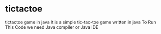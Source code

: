 # tictactoe
tictactoe game in java
It is a simple tic-tac-toe game written in java
To Run This Code we need Java compiler or Java IDE
